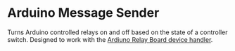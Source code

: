 # Arduino Message Sender

Turns Arduino controlled relays on and off based on the state of a controller switch. Designed to work with the [Ardiuno Relay Board device handler](https://gitlab.com/samsung-smartthings/devices/arduino-relay-board).
